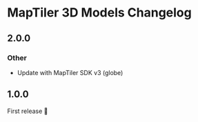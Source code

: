 # MapTiler 3D Models Changelog

## 2.0.0
### Other
- Update with MapTiler SDK v3 (globe)

## 1.0.0
First release 🎉
